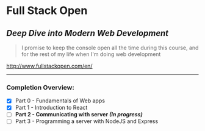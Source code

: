 # Full Stack Open

## _Deep Dive into Modern Web Development_

> I promise to keep the console open all the time during this course, and for the rest of my life when I'm doing web development

http://www.fullstackopen.com/en/

---

### Completion Overview:

- [x] Part 0 - Fundamentals of Web apps
- [x] Part 1 - Introduction to React
- [ ] **Part 2 - Communicating with server _(In progress)_**
- [ ] Part 3 - Programming a server with NodeJS and Express
